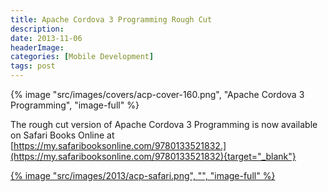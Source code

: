```yaml
---
title: Apache Cordova 3 Programming Rough Cut
description: 
date: 2013-11-06
headerImage: 
categories: [Mobile Development]
tags: post
---
```


{% image "src/images/covers/acp-cover-160.png", "Apache Cordova 3 Programming", "image-full" %}

The rough cut version of Apache Cordova 3 Programming is now available on Safari Books Online at [https://my.safaribooksonline.com/9780133521832.](https://my.safaribooksonline.com/9780133521832){target="_blank"}

[{% image "src/images/2013/acp-safari.png", "", "image-full" %}](https://my.safaribooksonline.com/9780133521832)
